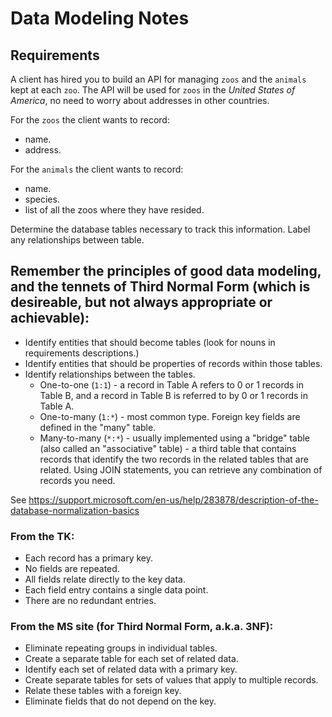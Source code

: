 # Data Modeling Notes

## Requirements

A client has hired you to build an API for managing `zoos` and the `animals` kept at each `zoo`. The API will be used for `zoos` in the _United States of America_, no need to worry about addresses in other countries.

For the `zoos` the client wants to record:

- name.
- address.

For the `animals` the client wants to record:

- name.
- species.
- list of all the zoos where they have resided.

Determine the database tables necessary to track this information.
Label any relationships between table.


## Remember the principles of good data modeling, and the tennets of Third Normal Form (which is desireable, but not always appropriate or achievable):

* Identify entities that should become tables (look for nouns in requirements
  descriptions.)
* Identify entities that should be properties of records within those tables.
* Identify relationships between the tables.
    - One-to-one (```1:1```) - a record in Table A refers to 0 or 1 records in Table
      B, and a record in Table B is referred to by 0 or 1 records in Table A.
    - One-to-many (```1:*```) - most common type. Foreign key fields are defined in
      the "many" table.
    - Many-to-many (```*:*```) - usually implemented using a "bridge" table (also
      called an "associative" table) - a third table that contains records that
      identify the two records in the related tables that are related. Using
      JOIN statements, you can retrieve any combination of records you need. 


See https://support.microsoft.com/en-us/help/283878/description-of-the-database-normalization-basics

### From the TK:

* Each record has a primary key.
* No fields are repeated.
* All fields relate directly to the key data.
* Each field entry contains a single data point.
* There are no redundant entries.

### From the MS site (for Third Normal Form, a.k.a. 3NF):

* Eliminate repeating groups in individual tables.
* Create a separate table for each set of related data.
* Identify each set of related data with a primary key.
* Create separate tables for sets of values that apply to multiple records.
* Relate these tables with a foreign key.
* Eliminate fields that do not depend on the key.